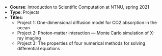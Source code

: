 - **Course**: Introduction to Scientific Computation at NTNU, spring 2021
- **Type**: Projects
- **Titles**:
  - Project 1: One-dimensional diffusion model for CO2 absorption in the ocean
  - Project 2: Photon-matter interaction — Monte Carlo simulation of X-ray imaging
  - Project 3: The properties of four numerical methods for solving differential equations
